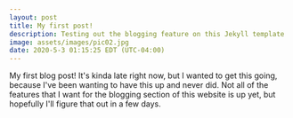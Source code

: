```yaml
---
layout: post
title: My first post!
description: Testing out the blogging feature on this Jekyll template
image: assets/images/pic02.jpg
date: 2020-5-3 01:15:25 EDT (UTC-04:00)
---
```


My first blog post! It's kinda late right now, but I wanted to get this going, because I've been wanting to have this up and never did. Not all of the features that I want for the blogging section of this website is up yet, but hopefully I'll figure that out in a few days.

